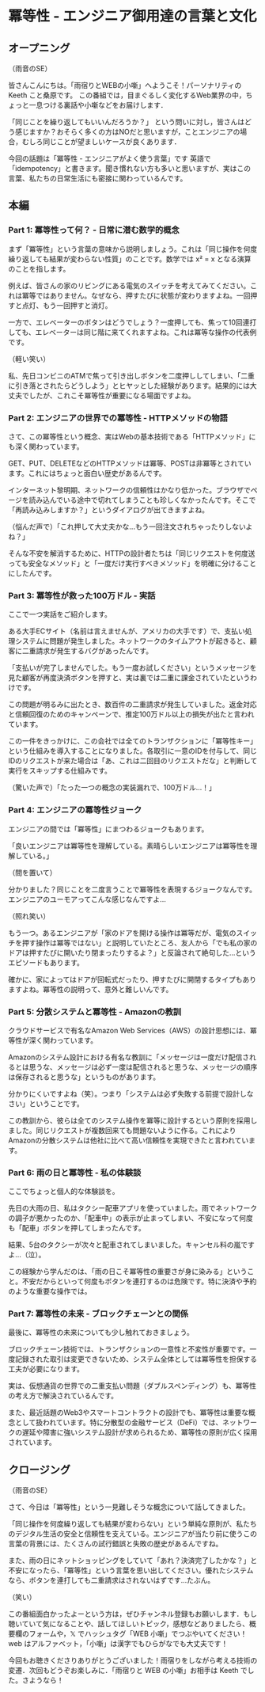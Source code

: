 # 冪等性 - エンジニア御用達の言葉と文化

## オープニング

（雨音のSE）

皆さんこんにちは。「雨宿りとWEBの小噺」へようこそ！パーソナリティの Keeth こと桑原です。
この番組では，目まぐるしく変化するWeb業界の中，ちょっと一息つける裏話や小噺などをお届けします．

「同じことを繰り返してもいいんだろうか？」
という問いに対し，皆さんはどう感じますか？おそらく多くの方はNOだと思いますが，ことエンジニアの場合，むしろ同じことが望ましいケースが良くあります．

今回の話題は「冪等性 - エンジニアがよく使う言葉」です
英語で「idempotency」と書きます。聞き慣れない方も多いと思いますが、実はこの言葉、私たちの日常生活にも密接に関わっているんです。

## 本編

### Part 1: 冪等性って何？ - 日常に潜む数学的概念

まず「冪等性」という言葉の意味から説明しましょう。これは「同じ操作を何度繰り返しても結果が変わらない性質」のことです。数学では x² = x となる演算のことを指します。

例えば、皆さんの家のリビングにある電気のスイッチを考えてみてください。これは冪等ではありません。なぜなら、押すたびに状態が変わりますよね。一回押すと点灯、もう一回押すと消灯。

一方で、エレベーターのボタンはどうでしょう？一度押しても、焦って10回連打しても、エレベーターは同じ階に来てくれますよね。これは冪等な操作の代表例です。

（軽い笑い）

私、先日コンビニのATMで焦って引き出しボタンを二度押ししてしまい、「二重に引き落とされたらどうしよう」とヒヤッとした経験があります。結果的には大丈夫でしたが、これこそ冪等性が重要になる場面ですよね。

### Part 2: エンジニアの世界での冪等性 - HTTPメソッドの物語

さて、この冪等性という概念、実はWebの基本技術である「HTTPメソッド」にも深く関わっています。

GET、PUT、DELETEなどのHTTPメソッドは冪等、POSTは非冪等とされています。これにはちょっと面白い歴史があるんです。

インターネット黎明期、ネットワークの信頼性はかなり低かった。ブラウザでページを読み込んでいる途中で切れてしまうことも珍しくなかったんです。そこで「再読み込みしますか？」というダイアログが出てきますよね。

（悩んだ声で）「これ押して大丈夫かな...もう一回注文されちゃったりしないよね？」

そんな不安を解消するために、HTTPの設計者たちは「同じリクエストを何度送っても安全なメソッド」と「一度だけ実行すべきメソッド」を明確に分けることにしたんです。

### Part 3: 冪等性が救った100万ドル - 実話

ここで一つ実話をご紹介します。

ある大手ECサイト（名前は言えませんが、アメリカの大手です）で、支払い処理システムに問題が発生しました。ネットワークのタイムアウトが起きると、顧客に二重請求が発生するバグがあったんです。

「支払いが完了しませんでした。もう一度お試しください」というメッセージを見た顧客が再度決済ボタンを押すと、実は裏では二重に課金されていたというわけです。

この問題が明るみに出たとき、数百件の二重請求が発生していました。返金対応と信頼回復のためのキャンペーンで、推定100万ドル以上の損失が出たと言われています。

この一件をきっかけに、この会社では全てのトランザクションに「冪等性キー」という仕組みを導入することになりました。各取引に一意のIDを付与して、同じIDのリクエストが来た場合は「あ、これは二回目のリクエストだな」と判断して実行をスキップする仕組みです。

（驚いた声で）「たった一つの概念の実装漏れで、100万ドル...！」

### Part 4: エンジニアの冪等性ジョーク

エンジニアの間では「冪等性」にまつわるジョークもあります。

「良いエンジニアは冪等性を理解している。素晴らしいエンジニアは冪等性を理解している。」

（間を置いて）

分かりました？同じことを二度言うことで冪等性を表現するジョークなんです。エンジニアのユーモアってこんな感じなんですよ...

（照れ笑い）

もう一つ。あるエンジニアが「家のドアを開ける操作は冪等だが、電気のスイッチを押す操作は冪等ではない」と説明していたところ、友人から「でも私の家のドアは押すたびに開いたり閉まったりするよ？」と反論されて絶句した...というエピソードもあります。

確かに、家によってはドアが回転式だったり、押すたびに開閉するタイプもありますよね。冪等性の説明って、意外と難しいんです。

### Part 5: 分散システムと冪等性 - Amazonの教訓

クラウドサービスで有名なAmazon Web Services（AWS）の設計思想には、冪等性が深く関わっています。

Amazonのシステム設計における有名な教訓に「メッセージは一度だけ配信されるとは思うな、メッセージは必ず一度は配信されると思うな、メッセージの順序は保存されると思うな」というものがあります。

分かりにくいですよね（笑）。つまり「システムは必ず失敗する前提で設計しなさい」ということです。

この教訓から、彼らは全てのシステム操作を冪等に設計するという原則を採用しました。同じリクエストが複数回来ても問題ないように作る。これによりAmazonの分散システムは他社に比べて高い信頼性を実現できたと言われています。

### Part 6: 雨の日と冪等性 - 私の体験談

ここでちょっと個人的な体験談を。

先日の大雨の日、私はタクシー配車アプリを使っていました。雨でネットワークの調子が悪かったのか、「配車中」の表示が止まってしまい、不安になって何度も「配車」ボタンを押してしまったんです。

結果、5台のタクシーが次々と配車されてしまいました。キャンセル料の嵐ですよ...（泣）。

この経験から学んだのは、「雨の日こそ冪等性の重要さが身に染みる」ということ。不安だからといって何度もボタンを連打するのは危険です。特に決済や予約のような重要な操作では。

### Part 7: 冪等性の未来 - ブロックチェーンとの関係

最後に、冪等性の未来についても少し触れておきましょう。

ブロックチェーン技術では、トランザクションの一意性と不変性が重要です。一度記録された取引は変更できないため、システム全体としては冪等性を担保する工夫が必要になります。

実は、仮想通貨の世界での二重支払い問題（ダブルスペンディング）も、冪等性の考え方で解決されているんです。

また、最近話題のWeb3やスマートコントラクトの設計でも、冪等性は重要な概念として扱われています。特に分散型の金融サービス（DeFi）では、ネットワークの遅延や障害に強いシステム設計が求められるため、冪等性の原則が広く採用されています。

## クロージング

（雨音のSE）

さて、今日は「冪等性」という一見難しそうな概念について話してきました。

「同じ操作を何度繰り返しても結果が変わらない」という単純な原則が、私たちのデジタル生活の安全と信頼性を支えている。エンジニアが当たり前に使うこの言葉の背景には、たくさんの試行錯誤と失敗の歴史があるんですね。

また、雨の日にネットショッピングをしていて「あれ？決済完了したかな？」と不安になったら、「冪等性」という言葉を思い出してください。優れたシステムなら、ボタンを連打しても二重請求はされないはずです...たぶん。

（笑い）

この番組面白かったよーという方は，ぜひチャンネル登録もお願いします．もし聴いていて気になることや、話してほしいトピック，感想などありましたら、概要欄のフォームや，𝕏 でハッシュタグ「WEB 小噺」でつぶやいてください！web はアルファベット，「小噺」は漢字でもひらがなでも大丈夫です！

今回もお聴きくださりありがとうございました！雨宿りをしながら考える技術の変遷．次回もどうぞお楽しみに．「雨宿りと WEB の小噺」お相手は Keeth でした。さようなら！
